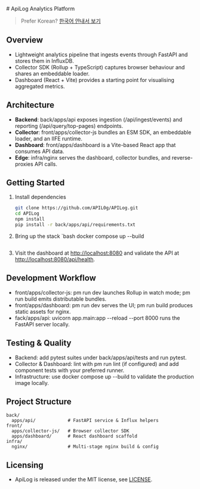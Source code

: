 ﻿﻿# ApiLog Analytics Platform

> Prefer Korean? [한국어 안내서 보기](README.ko.md)

## Overview
- Lightweight analytics pipeline that ingests events through FastAPI and stores them in InfluxDB.
- Collector SDK (Rollup + TypeScript) captures browser behaviour and shares an embeddable loader.
- Dashboard (React + Vite) provides a starting point for visualising aggregated metrics.

## Architecture
- **Backend**: back/apps/api exposes ingestion (/api/ingest/events) and reporting (/api/query/top-pages) endpoints.
- **Collector**: front/apps/collector-js bundles an ESM SDK, an embeddable loader, and an IIFE runtime.
- **Dashboard**: front/apps/dashboard is a Vite-based React app that consumes API data.
- **Edge**: infra/nginx serves the dashboard, collector bundles, and reverse-proxies API calls.

## Getting Started
1. Install dependencies
   ```bash
   git clone https://github.com/APIL0g/APILog.git
   cd APILog
   npm install
   pip install -r back/apps/api/requirements.txt
   ```
2. Bring up the stack
   `bash
   docker compose up --build
   ```
3. Visit the dashboard at <http://localhost:8080> and validate the API at <http://localhost:8080/api/health>.

## Development Workflow
- front/apps/collector-js: 
pm run dev launches Rollup in watch mode; 
pm run build emits distributable bundles.
- front/apps/dashboard: 
pm run dev serves the UI; 
pm run build produces static assets for nginx.
- fack/apps/api: uvicorn app.main:app --reload --port 8000 runs the FastAPI server locally.

## Testing & Quality
- Backend: add pytest suites under back/apps/api/tests and run pytest.
- Collector & Dashboard: lint with 
pm run lint (if configured) and add component tests with your preferred runner.
- Infrastructure: use docker compose up --build to validate the production image locally.

## Project Structure
```
back/
  apps/api/            # FastAPI service & Influx helpers
front/
  apps/collector-js/   # Browser collector SDK
  apps/dashboard/      # React dashboard scaffold
infra/
  nginx/               # Multi-stage nginx build & config
```

## Licensing
- ApiLog is released under the MIT license, see [LICENSE](https://github.com/APIL0g/APILog/blob/develop/LICENSE).
